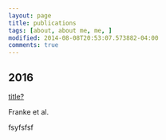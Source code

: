 ```yaml
---
layout: page
title: publications
tags: [about, about me, me, ]
modified: 2014-08-08T20:53:07.573882-04:00
comments: true
---
```


## 2016

[title?](http://google.com)

Franke et al.


fsyfsfsf
